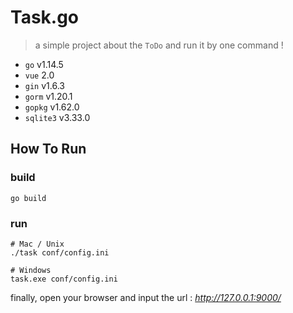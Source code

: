 # Task.go
> a simple project about the `ToDo` and run it by one command !
* `go` v1.14.5
* `vue` 2.0
* `gin` v1.6.3
* `gorm` v1.20.1
* `gopkg` v1.62.0
* `sqlite3` v3.33.0

## How To Run
### build
```shell script
go build
```

### run
```shell script
# Mac / Unix
./task conf/config.ini

# Windows
task.exe conf/config.ini
```

finally, open your browser and input the url : *http://127.0.0.1:9000/*
